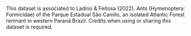This dataset is associated to Ladino & Feitosa (2022). Ants (Hymenoptera: Formicidae) of the Parque Estadual São Camilo, an isolated Atlantic Forest remnant in western Paraná Brazil.
Credits when using or sharing this dataset is required. 

